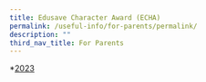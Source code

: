 ```yaml
---
title: Edusave Character Award (ECHA)
permalink: /useful-info/for-parents/permalink/
description: ""
third_nav_title: For Parents
---
```



*[2023](/files/Documents/echa_2023.pdf)